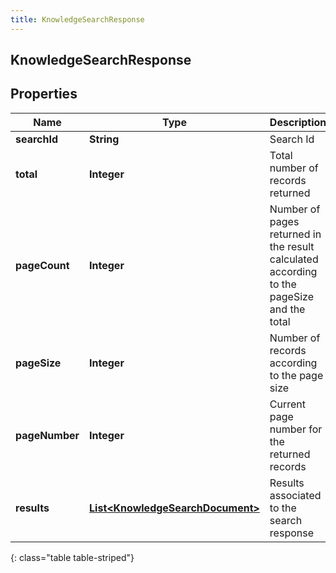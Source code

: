 ```yaml
---
title: KnowledgeSearchResponse
---
```


## KnowledgeSearchResponse

## Properties

| Name           | Type                                                                                       | Description                                                                               | Notes      |
| -------------- | ------------------------------------------------------------------------------------------ | ----------------------------------------------------------------------------------------- | ---------- |
| **searchId**   | <!----><!---->**String**<!---->                                                            | Search Id                                                                                 | [optional] |
| **total**      | <!----><!---->**Integer**<!---->                                                           | Total number of records returned                                                          | [optional] |
| **pageCount**  | <!----><!---->**Integer**<!---->                                                           | Number of pages returned in the result calculated according to the pageSize and the total | [optional] |
| **pageSize**   | <!----><!---->**Integer**<!---->                                                           | Number of records according to the page size                                              | [optional] |
| **pageNumber** | <!----><!---->**Integer**<!---->                                                           | Current page number for the returned records                                              | [optional] |
| **results**    | <!----><!---->[**List&lt;KnowledgeSearchDocument&gt;**](KnowledgeSearchDocument.md)<!----> | Results associated to the search response                                                 | [optional] |

{: class="table table-striped"}
